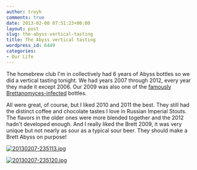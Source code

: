```yaml
---
author: troyh
comments: true
date: 2013-02-08 07:51:23+00:00
layout: post
slug: the-abyss-vertical-tasting
title: The Abyss vertical tasting
wordpress_id: 6449
categories:
- Our Life
---
```


The homebrew club I'm in collectively had 6 years of Abyss bottles so we did a vertical tasting tonight. We had years 2007 through 2012, every year they made it except 2006. Our 2009 was also one of the [famously Brettanomyces-infected](http://www.thebrewsite.com/deschutes-has-brett-in-some-beer/) bottles. 

All were great, of course, but I liked 2010 and 2011 the best. They still had the distinct coffee and chocolate tastes I love in Russian Imperial Stouts. The flavors in the older ones were more blended together and the 2012 hadn't developed enough. And I really liked the Brett 2009, it was very unique but not nearly as sour as a typical sour beer. They should make a Brett Abyss on purpose!  
  
[![20130207-235113.jpg](http://troyandgay.files.wordpress.com/2013/02/20130207-235113.jpg)](http://troyandgay.files.wordpress.com/2013/02/20130207-235113.jpg)  
  
[![20130207-235120.jpg](http://troyandgay.files.wordpress.com/2013/02/20130207-235120.jpg)](http://troyandgay.files.wordpress.com/2013/02/20130207-235120.jpg)
